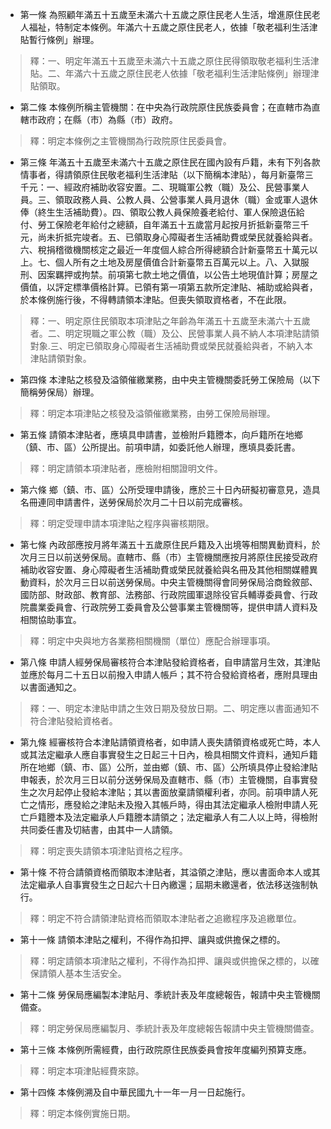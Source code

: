 * 第一條 為照顧年滿五十五歲至未滿六十五歲之原住民老人生活，增進原住民老人福祉，特制定本條例。年滿六十五歲之原住民老人，依據「敬老福利生活津貼暫行條例」辦理。

> 釋：一、明定年滿五十五歲至未滿六十五歲之原住民得領取敬老福利生活津貼。二、年滿六十五歲之原住民老人依據「敬老福利生活津貼條例」辦理津貼領取。

* 第二條 本條例所稱主管機關：在中央為行政院原住民族委員會；在直轄市為直轄市政府；在縣（市）為縣（市）政府。

> 釋：明定本條例之主管機關為行政院原住民委員會。

* 第三條 年滿五十五歲至未滿六十五歲之原住民在國內設有戶籍，未有下列各款情事者，得請領原住民敬老福利生活津貼（以下簡稱本津貼），每月新臺幣三千元：一、經政府補助收容安置。二、現職軍公教（職）及公、民營事業人員。三、領取政務人員、公教人員、公營事業人員月退休（職）金或軍人退休俸（終生生活補助費）。四、領取公教人員保險養老給付、軍人保險退伍給付、勞工保險老年給付之總額，自年滿五十五歲當月起按月折抵新臺幣三千元，尚未折抵完竣者。五、已領取身心障礙者生活補助費或榮民就養給與者。六、稅捐稽徵機關核定之最近一年度個人綜合所得總額合計新臺幣五十萬元以上。七、個人所有之土地及房屋價值合計新臺幣五百萬元以上。八、入獄服刑、因案羈押或拘禁。前項第七款土地之價值，以公告土地現值計算；房屋之價值，以評定標準價格計算。已領有第一項第五款所定津貼、補助或給與者，於本條例施行後，不得轉請領本津貼。但喪失領取資格者，不在此限。

> 釋：一、明定原住民領取本項津貼之年齡為年滿五十五歲至未滿六十五歲者。二、明定現職之軍公教（職）及公、民營事業人員不納人本項津貼請領對象.三、明定已領取身心障礙者生活補助費或榮民就養給與者，不納入本津貼請領對象。

* 第四條 本津貼之核發及溢領催繳業務，由中央主管機關委託勞工保險局（以下簡稱勞保局）辦理。

> 釋：明定本項津貼之核發及溢領催繳業務，由勞工保險局辦理。

* 第五條 請領本津貼者，應填具申請書，並檢附戶籍謄本，向戶籍所在地鄉（鎮、市、區）公所提出。前項申請，如委託他人辦理，應填具委託書。

> 釋：明定請領本項津貼者，應檢附相關證明文件。

* 第六條 鄉（鎮、市、區）公所受理申請後，應於三十日內研擬初審意見，造具名冊連同申請書件，送勞保局於次月二十日以前完成審核。

> 釋：明定受理申請本項津貼之程序與審核期限。

* 第七條 內政部應按月將年滿五十五歲原住民戶籍及入出境等相關異動資料，於次月三日以前送勞保局。直轄市、縣（市）主管機關應按月將原住民接受政府補助收容安置、身心障礙者生活補助費或榮民就養給與名冊及其他相關媒體異動資料，於次月三日以前送勞保局。中央主管機關得會同勞保局洽商銓敘部、國防部、財政部、教育部、法務部、行政院國軍退除役官兵輔導委員會、行政院農業委員會、行政院勞工委員會及公營事業主管機關等，提供申請人資料及相關協助事宜。

> 釋：明定中央與地方各業務相關機關（單位）應配合辦理事項。

* 第八條 申請人經勞保局審核符合本津貼發給資格者，自申請當月生效，其津貼並應於每月二十五日以前撥入申請人帳戶；其不符合發給資格者，應附具理由以書面通知之。

> 釋：一、明定本津貼申請之生效日期及發放日期。二、明定應以書面通知不符合津貼發給資格者。

* 第九條 經審核符合本津貼請領資格者，如申請人喪失請領資格或死亡時，本人或其法定繼承人應自事實發生之日起三十日內，檢具相關文件資料，通知戶籍所在地鄉（鎮、市、區）公所，並由鄉（鎮、市、區）公所填具停止發給津貼申報表，於次月三日以前分送勞保局及直轄市、縣（市）主管機關，自事實發生之次月起停止發給本津貼；其以書面放棄請領權利者，亦同。前項申請人死亡之情形，應發給之津貼未及撥入其帳戶時，得由其法定繼承人檢附申請人死亡戶籍謄本及法定繼承人戶籍謄本請領之；法定繼承人有二人以上時，得檢附共同委任書及切結書，由其中一人請領。

> 釋：明定喪失請領本項津貼資格之程序。

* 第十條 不符合請領資格而領取本津貼者，其溢領之津貼，應以書面命本人或其法定繼承人自事實發生之日起六十日內繳還；屆期未繳還者，依法移送強制執行。

> 釋：明定不符合請領津貼資格而領取本津貼者之追繳程序及追繳單位。

* 第十一條 請領本津貼之權利，不得作為扣押、讓與或供擔保之標的。

> 釋：明定請領本項津貼之權利，不得作為扣押、讓與或供擔保之標的，以確保請領人基本生活安全。

* 第十二條 勞保局應編製本津貼月、季統計表及年度總報告，報請中央主管機關備查。

> 釋：明定勞保局應編製月、季統計表及年度總報告報請中央主管機關備查。

* 第十三條 本條例所需經費，由行政院原住民族委員會按年度編列預算支應。

> 釋：明定本項津貼經費來諒。

* 第十四條 本條例溯及自中華民國九十一年一月一日起施行。

> 釋：明定本條例實施日期。

